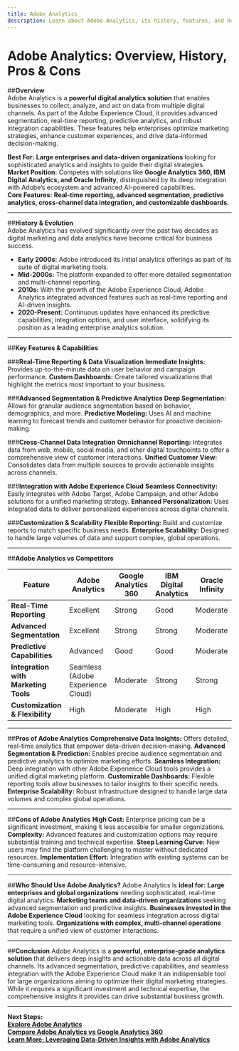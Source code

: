 ```yaml
---
title: Adobe Analytics
description: Learn about Adobe Analytics, its history, features, and how it compares to other digital analytics platforms.
---
```


# **Adobe Analytics: Overview, History, Pros & Cons**

##**Overview**  
Adobe Analytics is a **powerful digital analytics solution** that enables businesses to collect, analyze, and act on data from multiple digital channels. As part of the Adobe Experience Cloud, it provides advanced segmentation, real-time reporting, predictive analytics, and robust integration capabilities. These features help enterprises optimize marketing strategies, enhance customer experiences, and drive data-informed decision-making.

 **Best For:** **Large enterprises and data-driven organizations** looking for sophisticated analytics and insights to guide their digital strategies.  
 **Market Position:** Competes with solutions like **Google Analytics 360, IBM Digital Analytics, and Oracle Infinity**, distinguished by its deep integration with Adobe’s ecosystem and advanced AI-powered capabilities.  
 **Core Features:** **Real-time reporting, advanced segmentation, predictive analytics, cross-channel data integration, and customizable dashboards.**

---

##**History & Evolution**  
Adobe Analytics has evolved significantly over the past two decades as digital marketing and data analytics have become critical for business success.

- **Early 2000s:** Adobe introduced its initial analytics offerings as part of its suite of digital marketing tools.
- **Mid-2000s:** The platform expanded to offer more detailed segmentation and multi-channel reporting.
- **2010s:** With the growth of the Adobe Experience Cloud, Adobe Analytics integrated advanced features such as real-time reporting and AI-driven insights.
- **2020-Present:** Continuous updates have enhanced its predictive capabilities, integration options, and user interface, solidifying its position as a leading enterprise analytics solution.

---

##**Key Features & Capabilities**

###**Real-Time Reporting & Data Visualization**
 **Immediate Insights:** Provides up-to-the-minute data on user behavior and campaign performance.
 **Custom Dashboards:** Create tailored visualizations that highlight the metrics most important to your business.

###**Advanced Segmentation & Predictive Analytics**
 **Deep Segmentation:** Allows for granular audience segmentation based on behavior, demographics, and more.
 **Predictive Modeling:** Uses AI and machine learning to forecast trends and customer behavior for proactive decision-making.

###**Cross-Channel Data Integration**
 **Omnichannel Reporting:** Integrates data from web, mobile, social media, and other digital touchpoints to offer a comprehensive view of customer interactions.
 **Unified Customer View:** Consolidates data from multiple sources to provide actionable insights across channels.

###**Integration with Adobe Experience Cloud**
 **Seamless Connectivity:** Easily integrates with Adobe Target, Adobe Campaign, and other Adobe solutions for a unified marketing strategy.
 **Enhanced Personalization:** Uses integrated data to deliver personalized experiences across digital channels.

###**Customization & Scalability**
 **Flexible Reporting:** Build and customize reports to match specific business needs.
 **Enterprise Scalability:** Designed to handle large volumes of data and support complex, global operations.

---

##**Adobe Analytics vs Competitors**

| Feature                      | Adobe Analytics      | Google Analytics 360  | IBM Digital Analytics | Oracle Infinity    |
|------------------------------|----------------------|-----------------------|-----------------------|--------------------|
| **Real-Time Reporting**      |  Excellent         |  Strong             |  Good               |  Moderate        |
| **Advanced Segmentation**    |  Excellent         |  Strong             |  Strong             |  Moderate         |
| **Predictive Capabilities**  |  Advanced          |  Good               |  Good               |  Moderate         |
| **Integration with Marketing Tools** |  Seamless (Adobe Experience Cloud) |  Moderate    |  Strong     |  Strong          |
| **Customization & Flexibility** |  High          |  Moderate           |  High               |  High            |

---

##**Pros of Adobe Analytics**
 **Comprehensive Data Insights:** Offers detailed, real-time analytics that empower data-driven decision-making.
 **Advanced Segmentation & Prediction:** Enables precise audience segmentation and predictive analytics to optimize marketing efforts.
 **Seamless Integration:** Deep integration with other Adobe Experience Cloud tools provides a unified digital marketing platform.
 **Customizable Dashboards:** Flexible reporting tools allow businesses to tailor insights to their specific needs.
 **Enterprise Scalability:** Robust infrastructure designed to handle large data volumes and complex global operations.

---

##**Cons of Adobe Analytics**
 **High Cost:** Enterprise pricing can be a significant investment, making it less accessible for smaller organizations.
 **Complexity:** Advanced features and customization options may require substantial training and technical expertise.
 **Steep Learning Curve:** New users may find the platform challenging to master without dedicated resources.
 **Implementation Effort:** Integration with existing systems can be time-consuming and resource-intensive.

---

##**Who Should Use Adobe Analytics?**
Adobe Analytics is **ideal for:**
 **Large enterprises and global organizations** needing sophisticated, real-time digital analytics.
 **Marketing teams and data-driven organizations** seeking advanced segmentation and predictive insights.
 **Businesses invested in the Adobe Experience Cloud** looking for seamless integration across digital marketing tools.
 **Organizations with complex, multi-channel operations** that require a unified view of customer interactions.

---

##**Conclusion**
Adobe Analytics is a **powerful, enterprise-grade analytics solution** that delivers deep insights and actionable data across all digital channels. Its advanced segmentation, predictive capabilities, and seamless integration with the Adobe Experience Cloud make it an indispensable tool for large organizations aiming to optimize their digital marketing strategies. While it requires a significant investment and technical expertise, the comprehensive insights it provides can drive substantial business growth.

---

 **Next Steps:**  
 **[Explore Adobe Analytics](https://www.adobe.com/analytics.html)**  
 **[Compare Adobe Analytics vs Google Analytics 360](#)**  
 **[Learn More: Leveraging Data-Driven Insights with Adobe Analytics](#)**

